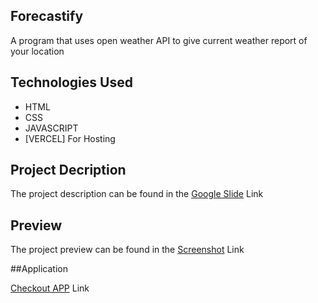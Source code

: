 ## Forecastify
A program that uses open weather API to give current weather report of your location

## Technologies Used
  - HTML
  - CSS
  - JAVASCRIPT
  - [VERCEL] For Hosting

## Project Decription 
The project description can be found in the [Google Slide](https://docs.google.com/document/d/1LqykU8JYk6sNLu_ZiFJ35VvzxsYo9umNZPv_Y87CCRA/edit?usp=sharing) Link

## Preview
The project preview  can be found in the [Screenshot](https://ibb.co/HV1jYNC) Link

##Application

[Checkout APP](https://forecastify-azure.vercel.app/) Link

